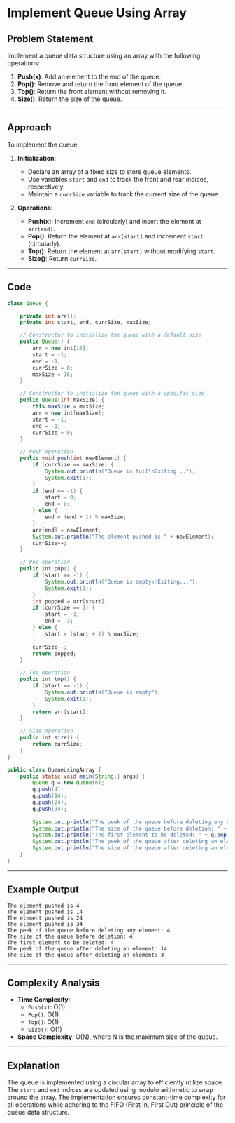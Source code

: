 # Implement Queue Using Array

## Problem Statement
Implement a queue data structure using an array with the following operations:
1. **Push(x)**: Add an element to the end of the queue.
2. **Pop()**: Remove and return the front element of the queue.
3. **Top()**: Return the front element without removing it.
4. **Size()**: Return the size of the queue.

---

## Approach
To implement the queue:

1. **Initialization**:
   - Declare an array of a fixed size to store queue elements.
   - Use variables `start` and `end` to track the front and rear indices, respectively.
   - Maintain a `currSize` variable to track the current size of the queue.

2. **Operations**:
   - **Push(x)**: Increment `end` (circularly) and insert the element at `arr[end]`.
   - **Pop()**: Return the element at `arr[start]` and increment `start` (circularly).
   - **Top()**: Return the element at `arr[start]` without modifying `start`.
   - **Size()**: Return `currSize`.

---

## Code
```java
class Queue {

    private int arr[];
    private int start, end, currSize, maxSize;

    // Constructor to initialize the queue with a default size
    public Queue() {
        arr = new int[16];
        start = -1;
        end = -1;
        currSize = 0;
        maxSize = 16;
    }

    // Constructor to initialize the queue with a specific size
    public Queue(int maxSize) {
        this.maxSize = maxSize;
        arr = new int[maxSize];
        start = -1;
        end = -1;
        currSize = 0;
    }

    // Push operation
    public void push(int newElement) {
        if (currSize == maxSize) {
            System.out.println("Queue is full\nExiting...");
            System.exit(1);
        }
        if (end == -1) {
            start = 0;
            end = 0;
        } else {
            end = (end + 1) % maxSize;
        }
        arr[end] = newElement;
        System.out.println("The element pushed is " + newElement);
        currSize++;
    }

    // Pop operation
    public int pop() {
        if (start == -1) {
            System.out.println("Queue is empty\nExiting...");
            System.exit(1);
        }
        int popped = arr[start];
        if (currSize == 1) {
            start = -1;
            end = -1;
        } else {
            start = (start + 1) % maxSize;
        }
        currSize--;
        return popped;
    }

    // Top operation
    public int top() {
        if (start == -1) {
            System.out.println("Queue is empty");
            System.exit(1);
        }
        return arr[start];
    }

    // Size operation
    public int size() {
        return currSize;
    }
}

public class QueueUsingArray {
    public static void main(String[] args) {
        Queue q = new Queue(6);
        q.push(4);
        q.push(14);
        q.push(24);
        q.push(34);
        
        System.out.println("The peek of the queue before deleting any element: " + q.top());
        System.out.println("The size of the queue before deletion: " + q.size());
        System.out.println("The first element to be deleted: " + q.pop());
        System.out.println("The peek of the queue after deleting an element: " + q.top());
        System.out.println("The size of the queue after deleting an element: " + q.size());
    }
}
```

---

## Example Output
```
The element pushed is 4
The element pushed is 14
The element pushed is 24
The element pushed is 34
The peek of the queue before deleting any element: 4
The size of the queue before deletion: 4
The first element to be deleted: 4
The peek of the queue after deleting an element: 14
The size of the queue after deleting an element: 3
```

---

## Complexity Analysis
- **Time Complexity**:
  - `Push(x)`: O(1)
  - `Pop()`: O(1)
  - `Top()`: O(1)
  - `Size()`: O(1)
- **Space Complexity**: O(N), where N is the maximum size of the queue.

---

## Explanation
The queue is implemented using a circular array to efficiently utilize space. The `start` and `end` indices are updated using modulo arithmetic to wrap around the array. The implementation ensures constant-time complexity for all operations while adhering to the FIFO (First In, First Out) principle of the queue data structure.
